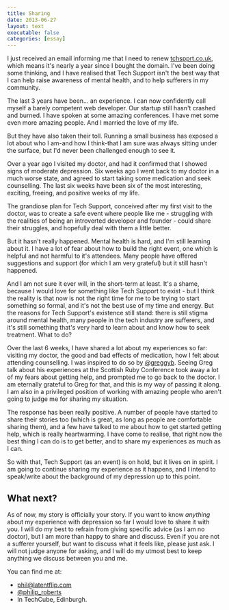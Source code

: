 ```yaml
---
title: Sharing
date: 2013-06-27
layout: text
executable: false
categories: [essay]
---
```


I just received an email informing me that I need to renew [tchspprt.co.uk](http://tchspprt.co.uk), which means it's nearly a year since I bought the domain. I've been doing some thinking, and I have realised that Tech Support isn't the best way that I can help raise awareness of mental health, and to help sufferers in my community.

The last 3 years have been... an experience. I can now confidently call myself a barely competent web developer. Our startup still hasn't crashed and burned. I have spoken at some amazing conferences. I have met some even more amazing people. And I married the love of my life. 

But they have also taken their toll. Running a small business has exposed a lot about who I am-and how I think-that I am sure was always sitting under the surface, but I'd never been challenged enough to see it. 

Over a year ago I visited my doctor, and had it confirmed that I showed signs of moderate depression. Six weeks ago I went back to my doctor in a much worse state, and agreed to start taking some medication and seek counselling. The last six weeks have been six of the most interesting, exciting, freeing, and positive weeks of my life.

The grandiose plan for Tech Support, conceived after my first visit to the doctor, was to create a safe event where people like me - struggling with the realities of being an introverted developer and founder - could share their struggles, and hopefully deal with them a little better. 

But it hasn't really happened. Mental health is hard, and I'm still learning about it. I have a lot of fear about how to build the right event, one which is helpful and not harmful to it's attendees. Many people have offered suggestions and support (for which I am very grateful) but it still hasn't happened. 

And I am not sure it ever will, in the short-term at least. It's a shame, because I would love for something like Tech Support to exist - but I think the reality is that now is not the right time for me to be trying to start something so formal, and it's not the best use of my time and energy. But the reasons for Tech Support's existence still stand: there is still stigma around mental health, many people in the tech industry are sufferers, and it's still something that's very hard to learn about and know how to seek treatment. What to do?

Over the last 6 weeks, I have shared a lot about my experiences so far: visiting my doctor, the good and bad effects of medication, how I felt about attending counselling. I was inspired to do so by [@greggyb](http://twitter.com/greggyb). Seeing Greg talk about his experiences at the Scottish Ruby Conference took away a lot of my fears about getting help, and prompted me to go back to the doctor. I am eternally grateful to Greg for that, and this is my way of passing it along. I am also in a privileged position of working with amazing people who aren't going to judge me for sharing my situation.

The response has been really positive. A number of people have started to share their stories too (which is great, as long as people are comfortable sharing them), and a few have talked to me about how to get started getting help, which is really heartwarming. I have come to realise, that right now the best thing I can do is to get better, and to share my experiences as much as I can. 

So with that, Tech Support (as an event) is on hold, but it lives on in spirit. I am going to continue sharing my experience as it happens, and I intend to speak/write about the background of my depression up to this point. 

## What next?

As of now, my story is officially your story. If you want to know _anything_ about my experience with depression so far I would love to share it with you. I will do my best to refrain from giving specific advice (as I am no doctor), but I am more than happy to share and discuss. Even if you are not a sufferer yourself, but want to discuss what it feels like, please just ask. I will not judge anyone for asking, and I will do my utmost best to keep anything we discuss between you and me.

You can find me at:

* [phil@latentflip.com](mailto:phil@latentflip.com)
* [@philip_roberts](http://twitter.com/philip_roberts)
* In TechCube, Edinburgh.



